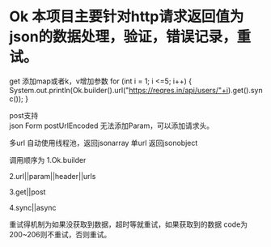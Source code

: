 # Ok 本项目主要针对http请求返回值为json的数据处理，验证，错误记录，重试。
get
添加map或者k，v增加参数
 for (int i = 1; i <=5; i++) {
     System.out.println(Ok.builder().url("https://reqres.in/api/users/"+i).get().sync());
 }

post支持    
json
Form
postUrlEncoded
无法添加Param，可以添加请求头。



多url 自动使用线程池，返回jsonarray
单url 返回jsonobject

调用顺序为 
1.Ok.builder

2.url||param||header||urls

3.get||post

4.sync||async

重试得机制为如果没获取到数据，超时等就重试，如果获取到的数据 code为 200~206则不重试，否则重试。
